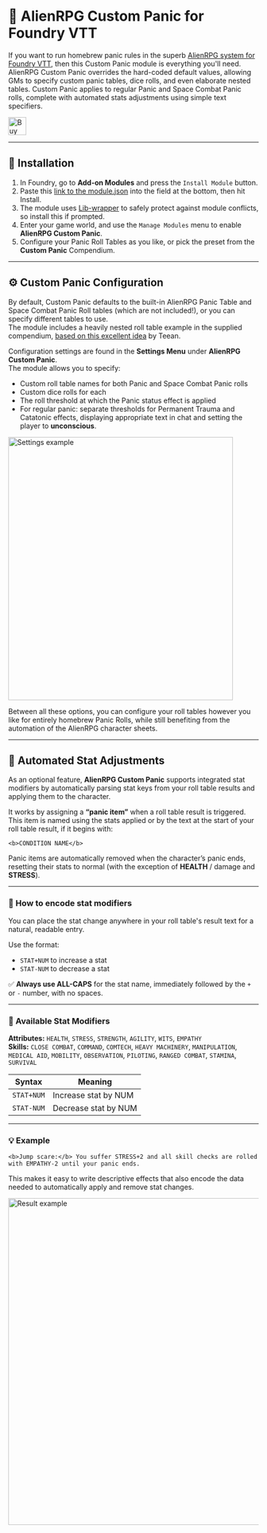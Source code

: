 # 📖 AlienRPG Custom Panic for Foundry VTT 

<p>If you want to run homebrew panic rules in the superb <a href='https://github.com/pwatson100/alienrpg' target="_blank" rel="noopener noreferrer">AlienRPG system for Foundry VTT</a>, then this Custom Panic module is everything you'll need.  
AlienRPG Custom Panic overrides the hard-coded default values, allowing GMs to specify custom panic tables, dice rolls, and even elaborate nested tables.  
Custom Panic applies to regular Panic and Space Combat Panic rolls, complete with automated stats adjustments using simple text specifiers.</p>

<a href='https://ko-fi.com/T6T11HTIG3' target='_blank'>
  <img height='36' style='border:0px;height:36px;' src='https://storage.ko-fi.com/cdn/kofi6.png?v=6' border='0' alt='Buy Me a Coffee at ko-fi.com' />
</a>

---

## 🚀 Installation

1. In Foundry, go to **Add-on Modules** and press the `Install Module` button.  
2. Paste this [link to the module.json](https://github.com/audioeng89/alienrpg-custom-panic/releases/latest/download/module.json) into the field at the bottom, then hit Install.  
3. The module uses [Lib-wrapper](https://github.com/ruipin/fvtt-lib-wrapper/) to safely protect against module conflicts, so install this if prompted.  
4. Enter your game world, and use the `Manage Modules` menu to enable **AlienRPG Custom Panic**.  
5. Configure your Panic Roll Tables as you like, or pick the preset from the **Custom Panic** Compendium.

---

## ⚙️ Custom Panic Configuration

By default, Custom Panic defaults to the built-in AlienRPG Panic Table and Space Combat Panic Roll tables (which are not included!), or you can specify different tables to use.  
The module includes a heavily nested roll table example in the supplied compendium, [based on this excellent idea](https://forum.frialigan.se/viewtopic.php?t=13311) by Teean.

Configuration settings are found in the **Settings Menu** under **AlienRPG Custom Panic**.  
The module allows you to specify:

- Custom roll table names for both Panic and Space Combat Panic rolls
- Custom dice rolls for each
- The roll threshold at which the Panic status effect is applied
- For regular panic: separate thresholds for Permanent Trauma and Catatonic effects, displaying appropriate text in chat and setting the player to **unconscious**.

<p>
<img width="452" height="529" alt="Settings example" src="https://github.com/user-attachments/assets/014683ae-abbd-46d8-9645-ff6156882935" />
</p>

Between all these options, you can configure your roll tables however you like for entirely homebrew Panic Rolls, while still benefiting from the automation of the AlienRPG character sheets.

---

## 🔄 Automated Stat Adjustments

As an optional feature, **AlienRPG Custom Panic** supports integrated stat modifiers by automatically parsing stat keys from your roll table results and applying them to the character.

It works by assigning a **“panic item”** when a roll table result is triggered. This item is named using the stats applied or by the text at the start of your roll table result, if it begins with:

    <b>CONDITION NAME</b>

Panic items are automatically removed when the character’s panic ends, resetting their stats to normal (with the exception of **HEALTH** / damage and **STRESS**).

---

### 📌 How to encode stat modifiers

You can place the stat change anywhere in your roll table's result text for a natural, readable entry.

Use the format:

- `STAT+NUM` to increase a stat
- `STAT-NUM` to decrease a stat

✅ **Always use ALL-CAPS** for the stat name, immediately followed by the `+` or `-` number, with no spaces.

---

### 📝 Available Stat Modifiers

**Attributes:** `HEALTH`, `STRESS`, `STRENGTH`, `AGILITY`, `WITS`, `EMPATHY`  
**Skills:** `CLOSE COMBAT`, `COMMAND`, `COMTECH`, `HEAVY MACHINERY`, `MANIPULATION`, `MEDICAL AID`, `MOBILITY`, `OBSERVATION`, `PILOTING`, `RANGED COMBAT`, `STAMINA`, `SURVIVAL`

| Syntax      | Meaning             |
|-------------|----------------------|
| `STAT+NUM`  | Increase stat by NUM |
| `STAT-NUM`  | Decrease stat by NUM |

---

### 💡 Example

    <b>Jump scare:</b> You suffer STRESS+2 and all skill checks are rolled with EMPATHY-2 until your panic ends.

This makes it easy to write descriptive effects that also encode the data needed to automatically apply and remove stat changes.

<p>
<img width="869" height="657" alt="Result example" src="https://github.com/user-attachments/assets/939888f5-b75a-4c55-8b36-648d76c29c12" />
</p>

